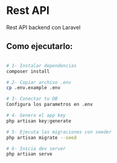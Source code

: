 # Rest API

Rest API backend con Laravel

## Como ejecutarlo:
```bash

# 1- Instalar dependencias
composer install

# 2- Copiar archivo .env
cp .env.example .env

# 3- Conectar tu DB
Configura los parametros en .env

# 4- Genera el app key
php artisan key:generate

# 5- Ejecuta las migraciones con seeder
php artisan migrate --seed

# 6- Inicia dev server
php artisan serve
```
